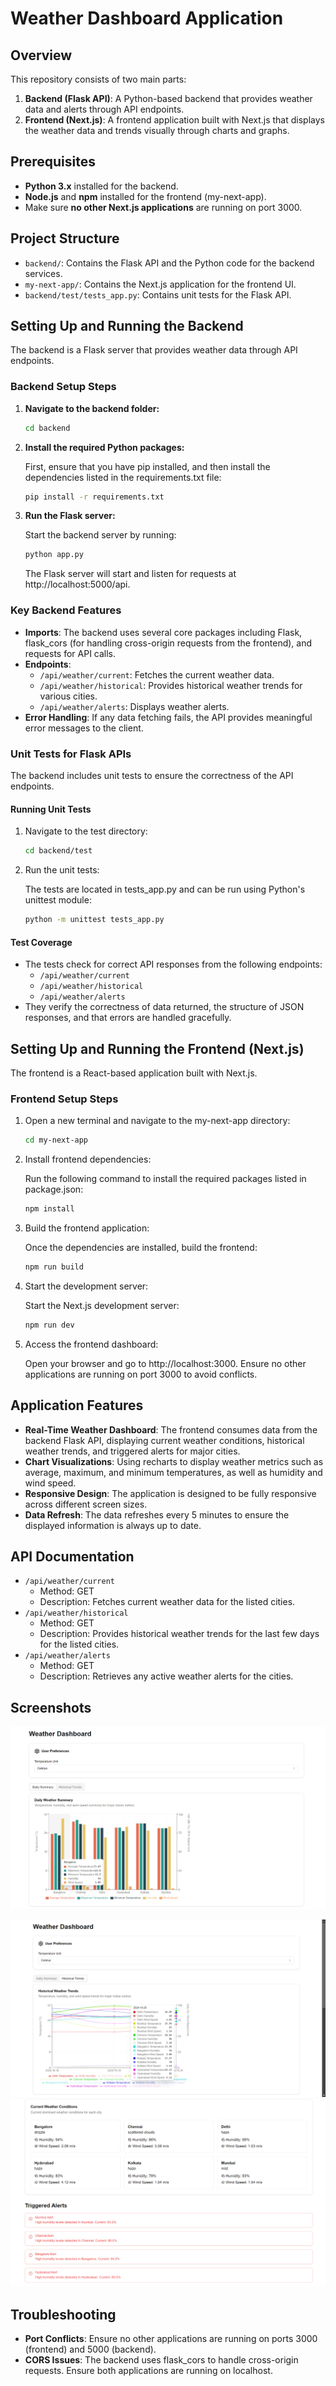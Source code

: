 # Weather Dashboard Application

## Overview

This repository consists of two main parts:

1. **Backend (Flask API)**: A Python-based backend that provides weather data and alerts through API endpoints.
2. **Frontend (Next.js)**: A frontend application built with Next.js that displays the weather data and trends visually through charts and graphs.

## Prerequisites

- **Python 3.x** installed for the backend.
- **Node.js** and **npm** installed for the frontend (my-next-app).
- Make sure **no other Next.js applications** are running on port 3000.

## Project Structure

- `backend/`: Contains the Flask API and the Python code for the backend services.
- `my-next-app/`: Contains the Next.js application for the frontend UI.
- `backend/test/tests_app.py`: Contains unit tests for the Flask API.

## Setting Up and Running the Backend

The backend is a Flask server that provides weather data through API endpoints.

### Backend Setup Steps

1. **Navigate to the backend folder:**

   ```bash
   cd backend
   ```

2. **Install the required Python packages:**

   First, ensure that you have pip installed, and then install the dependencies listed in the requirements.txt file:

   ```bash
   pip install -r requirements.txt
   ```

3. **Run the Flask server:**

   Start the backend server by running:

   ```bash
   python app.py
   ```

   The Flask server will start and listen for requests at http://localhost:5000/api.

### Key Backend Features

- **Imports**: The backend uses several core packages including Flask, flask_cors (for handling cross-origin requests from the frontend), and requests for API calls.
- **Endpoints**:
  - `/api/weather/current`: Fetches the current weather data.
  - `/api/weather/historical`: Provides historical weather trends for various cities.
  - `/api/weather/alerts`: Displays weather alerts.
- **Error Handling**: If any data fetching fails, the API provides meaningful error messages to the client.

### Unit Tests for Flask APIs

The backend includes unit tests to ensure the correctness of the API endpoints.

#### Running Unit Tests

1. Navigate to the test directory:

   ```bash
   cd backend/test
   ```

2. Run the unit tests:

   The tests are located in tests_app.py and can be run using Python's unittest module:

   ```bash
   python -m unittest tests_app.py
   ```

#### Test Coverage

- The tests check for correct API responses from the following endpoints:
  - `/api/weather/current`
  - `/api/weather/historical`
  - `/api/weather/alerts`
- They verify the correctness of data returned, the structure of JSON responses, and that errors are handled gracefully.

## Setting Up and Running the Frontend (Next.js)

The frontend is a React-based application built with Next.js.

### Frontend Setup Steps

1. Open a new terminal and navigate to the my-next-app directory:

   ```bash
   cd my-next-app
   ```

2. Install frontend dependencies:

   Run the following command to install the required packages listed in package.json:

   ```bash
   npm install
   ```

3. Build the frontend application:

   Once the dependencies are installed, build the frontend:

   ```bash
   npm run build
   ```

4. Start the development server:

   Start the Next.js development server:

   ```bash
   npm run dev
   ```

5. Access the frontend dashboard:

   Open your browser and go to http://localhost:3000. Ensure no other applications are running on port 3000 to avoid conflicts.

## Application Features

- **Real-Time Weather Dashboard**: The frontend consumes data from the backend Flask API, displaying current weather conditions, historical weather trends, and triggered alerts for major cities.
- **Chart Visualizations**: Using recharts to display weather metrics such as average, maximum, and minimum temperatures, as well as humidity and wind speed.
- **Responsive Design**: The application is designed to be fully responsive across different screen sizes.
- **Data Refresh**: The data refreshes every 5 minutes to ensure the displayed information is always up to date.

## API Documentation

- `/api/weather/current`
  - Method: GET
  - Description: Fetches current weather data for the listed cities.
- `/api/weather/historical`
  - Method: GET
  - Description: Provides historical weather trends for the last few days for the listed cities.
- `/api/weather/alerts`
  - Method: GET
  - Description: Retrieves any active weather alerts for the cities.

## Screenshots

![Weather Dashboard - Summary View](snapshoots/1.png)

![Weather Dashboard - Historical Trends](snapshoots/3.png)
![Weather Dashboard - Current conditions & alerts](snapshoots/2.png)

## Troubleshooting

- **Port Conflicts**: Ensure no other applications are running on ports 3000 (frontend) and 5000 (backend).
- **CORS Issues**: The backend uses flask_cors to handle cross-origin requests. Ensure both applications are running on localhost.
